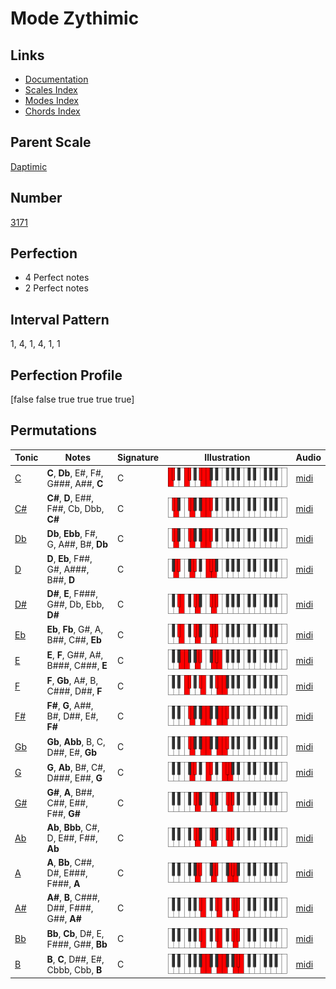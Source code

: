 # Mode Zythimic

## Links

- [Documentation](index.md)
- [Scales Index](Scales.md)
- [Modes Index](Modes.md)
- [Chords Index](Chords.md)

## Parent Scale

[Daptimic](ScaleDaptimic.md)

## Number

[3171](https://ianring.com/musictheory/scales/3171)

## Perfection

- 4 Perfect notes
- 2 Perfect notes

## Interval Pattern

1, 4, 1, 4, 1, 1

## Perfection Profile

[false false true true true true]

## Permutations

| Tonic | Notes | Signature | Illustration | Audio |
|-------|-------|-----------|--------------|-------|
| [C](ModeCNaturalZythimic.md) | **C**, **Db**, E#, F#, G###, A##, **C** | C | ![CNaturalZythimic](ModeCNaturalZythimic.png) | [midi](https://github.com/edipermadi/music/blob/main/docs/ModeCNaturalZythimic.mid?raw=true) |
| [C#](ModeCSharpZythimic.md) | **C#**, **D**, E##, F##, Cb, Dbb, **C#** | C | ![CSharpZythimic](ModeCSharpZythimic.png) | [midi](https://github.com/edipermadi/music/blob/main/docs/ModeCSharpZythimic.mid?raw=true) |
| [Db](ModeDFlatZythimic.md) | **Db**, **Ebb**, F#, G, A##, B#, **Db** | C | ![DFlatZythimic](ModeDFlatZythimic.png) | [midi](https://github.com/edipermadi/music/blob/main/docs/ModeDFlatZythimic.mid?raw=true) |
| [D](ModeDNaturalZythimic.md) | **D**, **Eb**, F##, G#, A###, B##, **D** | C | ![DNaturalZythimic](ModeDNaturalZythimic.png) | [midi](https://github.com/edipermadi/music/blob/main/docs/ModeDNaturalZythimic.mid?raw=true) |
| [D#](ModeDSharpZythimic.md) | **D#**, **E**, F###, G##, Db, Ebb, **D#** | C | ![DSharpZythimic](ModeDSharpZythimic.png) | [midi](https://github.com/edipermadi/music/blob/main/docs/ModeDSharpZythimic.mid?raw=true) |
| [Eb](ModeEFlatZythimic.md) | **Eb**, **Fb**, G#, A, B##, C##, **Eb** | C | ![EFlatZythimic](ModeEFlatZythimic.png) | [midi](https://github.com/edipermadi/music/blob/main/docs/ModeEFlatZythimic.mid?raw=true) |
| [E](ModeENaturalZythimic.md) | **E**, **F**, G##, A#, B###, C###, **E** | C | ![ENaturalZythimic](ModeENaturalZythimic.png) | [midi](https://github.com/edipermadi/music/blob/main/docs/ModeENaturalZythimic.mid?raw=true) |
| [F](ModeFNaturalZythimic.md) | **F**, **Gb**, A#, B, C###, D##, **F** | C | ![FNaturalZythimic](ModeFNaturalZythimic.png) | [midi](https://github.com/edipermadi/music/blob/main/docs/ModeFNaturalZythimic.mid?raw=true) |
| [F#](ModeFSharpZythimic.md) | **F#**, **G**, A##, B#, D##, E#, **F#** | C | ![FSharpZythimic](ModeFSharpZythimic.png) | [midi](https://github.com/edipermadi/music/blob/main/docs/ModeFSharpZythimic.mid?raw=true) |
| [Gb](ModeGFlatZythimic.md) | **Gb**, **Abb**, B, C, D##, E#, **Gb** | C | ![GFlatZythimic](ModeGFlatZythimic.png) | [midi](https://github.com/edipermadi/music/blob/main/docs/ModeGFlatZythimic.mid?raw=true) |
| [G](ModeGNaturalZythimic.md) | **G**, **Ab**, B#, C#, D###, E##, **G** | C | ![GNaturalZythimic](ModeGNaturalZythimic.png) | [midi](https://github.com/edipermadi/music/blob/main/docs/ModeGNaturalZythimic.mid?raw=true) |
| [G#](ModeGSharpZythimic.md) | **G#**, **A**, B##, C##, E##, F##, **G#** | C | ![GSharpZythimic](ModeGSharpZythimic.png) | [midi](https://github.com/edipermadi/music/blob/main/docs/ModeGSharpZythimic.mid?raw=true) |
| [Ab](ModeAFlatZythimic.md) | **Ab**, **Bbb**, C#, D, E##, F##, **Ab** | C | ![AFlatZythimic](ModeAFlatZythimic.png) | [midi](https://github.com/edipermadi/music/blob/main/docs/ModeAFlatZythimic.mid?raw=true) |
| [A](ModeANaturalZythimic.md) | **A**, **Bb**, C##, D#, E###, F###, **A** | C | ![ANaturalZythimic](ModeANaturalZythimic.png) | [midi](https://github.com/edipermadi/music/blob/main/docs/ModeANaturalZythimic.mid?raw=true) |
| [A#](ModeASharpZythimic.md) | **A#**, **B**, C###, D##, F###, G##, **A#** | C | ![ASharpZythimic](ModeASharpZythimic.png) | [midi](https://github.com/edipermadi/music/blob/main/docs/ModeASharpZythimic.mid?raw=true) |
| [Bb](ModeBFlatZythimic.md) | **Bb**, **Cb**, D#, E, F###, G##, **Bb** | C | ![BFlatZythimic](ModeBFlatZythimic.png) | [midi](https://github.com/edipermadi/music/blob/main/docs/ModeBFlatZythimic.mid?raw=true) |
| [B](ModeBNaturalZythimic.md) | **B**, **C**, D##, E#, Cbbb, Cbb, **B** | C | ![BNaturalZythimic](ModeBNaturalZythimic.png) | [midi](https://github.com/edipermadi/music/blob/main/docs/ModeBNaturalZythimic.mid?raw=true) |
